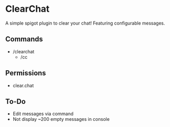 # ClearChat
A simple spigot plugin to clear your chat! Featuring configurable messages.

## Commands
   - /clearchat
      - /cc
   
## Permissions
   - clear.chat
   
## To-Do
   - Edit messages via command
   - Not display ~200 empty messages in console
